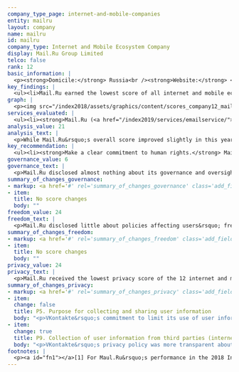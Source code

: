 ```yaml
---
company_type_page: internet-and-mobile-companies
entity: mailru
layout: company
name: mailru
id: mailru
company_type: Internet and Mobile Ecosystem Company
display: Mail.Ru Group Limited
telco: false
rank: 12
basic_information: | 
  <p><strong>Domicile:</strong> Russia<br /><strong>Website:</strong> <a href="http://corp.mail.ru">http://corp.mail.ru</a>&nbsp;</p>
key_findings: | 
  <ul><li>Mail.Ru earned the lowest score of all internet and mobile ecosystem companies in the Index, disclosing less about policies affecting users&rsquo; freedom of expression and privacy than any of its peers, including Yandex, the other Russian internet company evaluated.</li><li>Mail.Ru disclosed almost nothing about how it handles government demands to remove content or hand over user data, although there are no legal barriers to disclosing at least some information about its processes for responding to these types of requests.</li><li>Mail.Ru lacked transparency about options users have to control and access their own information and the measures it takes to keep that information secure.</li></ul>
graph: | 
  <p><img src="/index2018/assets/graphics/content/scores_company12_mailru.jpg" /></p>
services_evaluated: | 
  <ul><li><strong>Mail.Ru (<a href="/index2019/services/emailservice/">Email</a>)</strong></li><li><strong>Mail.Ru Agent (<a href="/index2019/services/messagingvoip/">Messaging &amp; VoIP</a>)</strong></li><li><strong>VKontakte (<a href="/index2019/services/socialnetworkblog/">Social networking &amp; blog</a>)</strong></li><li><strong>Cloud (<a href="/index2019/services/cloudservices/">Cloud service</a>)</strong></li></ul>
analysis_value: 21
analysis_text: | 
  <p>While Mail.Ru&rsquo;s overall score improved slightly in this year&rsquo;s Index, it earned the lowest score of all 12 internet and mobile ecosystem companies evaluated, disclosing the least about policies affecting freedom of expression and privacy than all other internet and mobile ecosystem companies evaluated.<a href="#fn1"><sup>1</sup></a> <a href="#fn2"><sup>2</sup></a> It disclosed significantly less than Yandex, the other Russian company evaluated, about its governance and oversight over freedom of expression and privacy issues at the company. It disclosed very little about how it handles government demands to remove content or hand over user data, and lacked transparency about options users have to control and access their own information. It also disclosed little about the measures it takes to keep that information secure. While operating in an increasingly restrictive internet environment, it could be more transparent about key policies and practices affecting freedom of expression and privacy, such as its content moderation policies, how it handles user information, and how it keeps that information secure.<a href="#fn3"><sup>3</sup></a><br /><br /></p><hr /><p><br /><strong>Mail.Ru Group</strong> Limited provides online communication products and entertainment services in Russia and internationally. Services include a search engine, social networking platforms, email services, and gaming and e-commerce platforms.</p><p><strong>Market cap:</strong> USD 5.4 billion<a href="#fn4"><sup>4</sup></a><br /><strong>LSE:</strong> MAIL</p>
key_recommendation: | 
  <ul><li><strong>Make a clear commitment to human rights.</strong> Mail.Ru should make a clear commitment to respect freedom of expression and privacy as human rights, as there are no legal obstacles preventing it from doing so.</li><li><strong>Be transparent about demands to block content or hand over user information.</strong> Mail.Ru should disclose information on its process for handling government requests to remove content or hand over user information, and indicate where laws may complicate full transparency.</li><li><strong>Clarify handling of user information.</strong> Mail.Ru should improve disclosure of its handling of user data and communicate to users what steps it takes to keep that information secure.</li></ul>
governance_value: 6
governance_text: | 
  <p>Mail.Ru disclosed almost nothing about its governance and oversight over human rights issues at the company, and received the second-lowest score among internet and mobile ecosystem companies in this category. It did not publish a formal commitment to respect users&rsquo; freedom of expression and privacy (G1)&mdash;although the other Russian company evaluated, Yandex, did publish such a commitment, demonstrating that such disclosure is possible. It disclosed some information about a whistleblower program for employees to raise concerns about violations of its code of conduct, though it was not clear if the scope included human rights concerns (G3), and it provided a grievance mechanism for users to issue complaints related to freedom of expression and privacy issues, but failed to disclose comprehensive information about its process or time frame for providing remedy to these complaints (G6).</p>
summary_of_changes_governance:
- markup: <a href='#' rel='summary_of_changes_governance' class='add_fieldset dashicons-before dashicons-plus'><span>Add fieldset</span></a>
- item:
  title: No score changes
  body: ""
freedom_value: 24
freedom_text: | 
  <p>Mail.Ru disclosed little about policies affecting users&rsquo; freedom of expression, though it did disclose more than the other Russian company evaluated, Yandex. Mail.Ru&rsquo;s terms for its services were not always easy to understand (F1), and it did not clearly disclose whether it provides notice to users when it changes its terms for all services evaluated (F2). It clearly disclosed its rules, but not its process for enforcing them (F3), and, like most companies in the Index, it disclosed no data about the volume and nature of content or accounts it restricted for terms of service violations (F4). Unlike Yandex, Mail.Ru did not disclose any information about whether it notifies users when it restricts their content or accounts (F8).</p><p>Mail.Ru disclosed almost nothing about its process for handling government and private requests to restrict content or accounts (F5-F7). It provided only minimal information about its processes for responding to these types of requests (F5), and offered no data about the number of requests it receives or complies with (F6, F7), although there are no laws prohibiting Mail.Ru from doing so.</p>
summary_of_changes_freedom:
- markup: <a href='#' rel='summary_of_changes_freedom' class='add_fieldset dashicons-before dashicons-plus'><span>Add fieldset</span></a>
- item:
  title: No score changes
  body: ""
privacy_value: 24
privacy_text: | 
  <p>Mail.Ru received the lowest privacy score of the 12 internet and mobile ecosystem companies evaluated. It was one of three internet and mobile ecosystem companies that failed to disclose any information about its processes for handling government and private requests for user information (P10, P11). Like many of its peers, it also disclosed nothing about whether it notifies users when their data has been requested (P12). However, since Russian authorities may have direct access to communications data, Russian companies may not be aware of when government authorities access user information.<a href="#fn5"><sup>5</sup></a></p><p>Mail.Ru disclosed less than all other internet and mobile ecosystem companies, including Yandex, about how it handles user information (P3-P9). It did not disclose anything about what user data it shares and with whom, aside from acknowledging that it may share user data with government authorities (P4). While it improved its disclosure of the purposes for which VKontakte collects user information (P5), a commitment previously disclosed by Mail.Ru to limit VKontakte&rsquo;s use of user information for the purposes for which it is collected was no longer available (P5). On the plus side, VKontakte&rsquo;s privacy policy was more transparent about how it collects user information from third-party websites using cookies (P9).</p><p>Mail.Ru disclosed less than most of its peers, including Yandex, about its policies for keeping user information secure (P13-P18). It failed to disclose if it limits and monitors employee access to user information (P13). It did, however, disclose that it has a mechanism for researchers to report security vulnerabilities (P14). Like most companies, it offered no information about its process for responding to data breaches (P15). It also disclosed little about its encryption policies, particularly in comparison to Yandex, the other Russian internet company evaluated, which received the second-highest score on this indicator (P16).</p>
summary_of_changes_privacy:
- markup: <a href='#' rel='summary_of_changes_privacy' class='add_fieldset dashicons-before dashicons-plus'><span>Add fieldset</span></a>
- item:
  change: false
  title: P5. Purpose for collecting and sharing user information
  body: "<p>VKontakte&rsquo;s commitment to limit its use of user information for the purposes for which it is collected was no longer available.</p>"
- item:
  change: true
  title: P9. Collection of user information from third parties (internet companies)
  body: "<p>VKontakte&rsquo;s privacy policy was more transparent about how it collects user information from third-party websites using cookies.</p>"
footnotes: | 
  <p><a id="fn1"></a>[1] For Maul.Ru&rsquo;s performance in the 2018 Index, see: <a href="/index2018/companies/mailru">rankingdigitalrights.org/index2018/companies/mailru</a>&nbsp;<br /><a id="fn2"></a>[2] The research period for the 2019 Index ran from January 13, 2018 to February 8, 2019. Policies that came into effect after February 8, 2019 were not evaluated in this Index.<br /><a id="fn3"></a>[3] &ldquo;Freedom on the Net&rdquo; (Freedom House, November 2018), <a href="https://freedomhouse.org/report/freedom-net/2018/russia">freedomhouse.org/report/freedom-net/2018/russia</a>&nbsp;<br /><a id="fn4"></a>[4] Bloomberg Markets, Accessed April 18, 2019, <a href="https://www.bloomberg.com/quote/MAIL:LI">www.bloomberg.com/quote/MAIL:LI</a>&nbsp;<br /><a id="fn5"></a>[5] Andrei Soldatov and Irina Borogan, &ldquo;Inside the Red Web: Russia&rsquo;s Back Door onto the Internet &ndash; Extract,&rdquo; The Guardian, September 8, 2015, <a href="http://www.theguardian.com/world/2015/sep/08/red-web-book-russia-internet">www.theguardian.com/world/2015/sep/08/red-web-book-russia-internet</a>&nbsp;</p>
---
```

